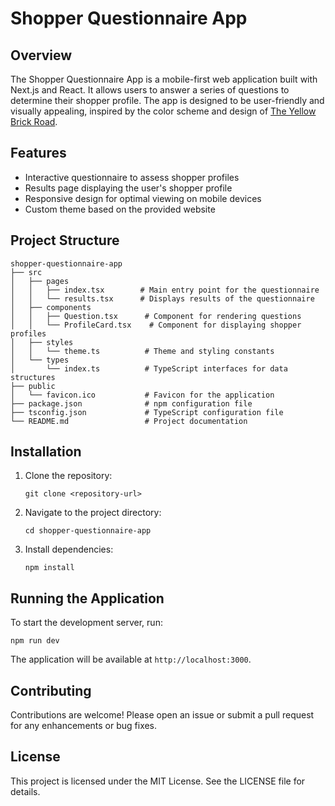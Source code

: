 # Shopper Questionnaire App

## Overview
The Shopper Questionnaire App is a mobile-first web application built with Next.js and React. It allows users to answer a series of questions to determine their shopper profile. The app is designed to be user-friendly and visually appealing, inspired by the color scheme and design of [The Yellow Brick Road](https://theunforgettablegroup.com/the-yellow-brick-road).

## Features
- Interactive questionnaire to assess shopper profiles
- Results page displaying the user's shopper profile
- Responsive design for optimal viewing on mobile devices
- Custom theme based on the provided website

## Project Structure
```
shopper-questionnaire-app
├── src
│   ├── pages
│   │   ├── index.tsx        # Main entry point for the questionnaire
│   │   └── results.tsx      # Displays results of the questionnaire
│   ├── components
│   │   ├── Question.tsx      # Component for rendering questions
│   │   └── ProfileCard.tsx    # Component for displaying shopper profiles
│   ├── styles
│   │   └── theme.ts          # Theme and styling constants
│   └── types
│       └── index.ts          # TypeScript interfaces for data structures
├── public
│   └── favicon.ico           # Favicon for the application
├── package.json              # npm configuration file
├── tsconfig.json             # TypeScript configuration file
└── README.md                 # Project documentation
```

## Installation
1. Clone the repository:
   ```
   git clone <repository-url>
   ```
2. Navigate to the project directory:
   ```
   cd shopper-questionnaire-app
   ```
3. Install dependencies:
   ```
   npm install
   ```

## Running the Application
To start the development server, run:
```
npm run dev
```
The application will be available at `http://localhost:3000`.

## Contributing
Contributions are welcome! Please open an issue or submit a pull request for any enhancements or bug fixes.

## License
This project is licensed under the MIT License. See the LICENSE file for details.